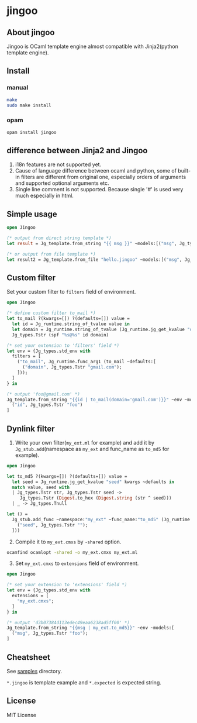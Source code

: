 # jingoo

## About jingoo

Jingoo is OCaml template engine almost compatible with Jinja2(python template engine).

## Install

### manual

```bash
make
sudo make install
```
### opam

```bash
opam install jingoo
```

## difference between Jinja2 and Jingoo

1. i18n features are not supported yet.
2. Cause of language difference between ocaml and python,
   some of built-in filters are different from original one,
   especially orders of arguments and supported optional arguments etc.
3. Single line comment is not supported. Because single '#' is used very much especially in html.

## Simple usage

```ocaml
open Jingoo

(* output from direct string template *)
let result = Jg_template.from_string "{{ msg }}" ~models:[("msg", Jg_types.Tstr "hello, world!")]

(* or output from file template *)
let result2 = Jg_template.from_file "hello.jingoo" ~models:[("msg", Jg_types.Tstr "hello, world!")]
```

## Custom filter

Set your custom filter to `filters` field of environment.

```ocaml
open Jingoo

(* define custom filter to_mail *)
let to_mail ?(kwargs=[]) ?(defaults=[]) value =
  let id = Jg_runtime.string_of_tvalue value in
  let domain = Jg_runtime.string_of_tvalue (Jg_runtime.jg_get_kvalue "domain" kwargs ~defaults) in
  Jg_types.Tstr (spf "%s@%s" id domain)

(* set your extension to 'filters' field *)
let env = {Jg_types.std_env with
  filters = [
    ("to_mail", Jg_runtime.func_arg1 (to_mail ~defaults:[
      ("domain", Jg_types.Tstr "gmail.com");
    ]));
  ]
} in

(* output 'foo@gmail.com' *)
Jg_template.from_string "{{id | to_mail(domain='gmail.com')}}" ~env ~models:[
  ("id", Jg_types.Tstr "foo")
]
```

## Dynlink filter

1. Write your own filter(`my_ext.ml` for example) and add it by `Jg_stub.add`(namespace as `my_ext` and func_name as `to_md5` for example).

```ocaml
open Jingoo

let to_md5 ?(kwargs=[]) ?(defaults=[]) value =
  let seed = Jg_runtime.jg_get_kvalue "seed" kwargs ~defaults in
  match value, seed with
  | Jg_types.Tstr str, Jg_types.Tstr seed ->
     Jg_types.Tstr (Digest.to_hex (Digest.string (str ^ seed)))
  | _ -> Jg_types.Tnull

let () =
  Jg_stub.add_func ~namespace:"my_ext" ~func_name:"to_md5" (Jg_runtime.func_arg1 (to_md5 ~defaults:[
    ("seed", Jg_types.Tstr "");
  ]))
```

2. Compile it to `my_ext.cmxs` by `-shared` option.

```bash
ocamfind ocamlopt -shared -o my_ext.cmxs my_ext.ml
```

3. Set `my_ext.cmxs` to `extensions` field of environment.

```ocaml
open Jingoo

(* set your extension to 'extensions' field *)
let env = {Jg_types.std_env with
  extensions = [
    "my_ext.cmxs";
  ]
} in

(* output 'd3b07384d113edec49eaa6238ad5ff00' *)
Jg_template.from_string "{{msg | my_ext.to_md5}}" ~env ~models:[
  ("msg", Jg_types.Tstr "foo");
]
```

## Cheatsheet

See [samples](https://github.com/tategakibunko/jingoo/tree/master/example/samples) directory.

`*.jingoo` is template example and `*.expected` is expected string.


## License

MIT License
